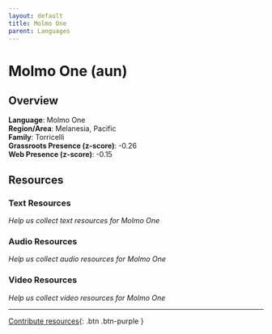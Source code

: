 ```yaml
---
layout: default
title: Molmo One
parent: Languages
---
```


# Molmo One (aun)

## Overview

**Language**: Molmo One  
**Region/Area**: Melanesia, Pacific  
**Family**: Torricelli  
**Grassroots Presence (z-score)**: -0.26  
**Web Presence (z-score)**: -0.15  

## Resources

### Text Resources
*Help us collect text resources for Molmo One*

### Audio Resources
*Help us collect audio resources for Molmo One*

### Video Resources
*Help us collect video resources for Molmo One*

---

[Contribute resources](https://forms.office.com/e/1SfLJx3u1r){: .btn .btn-purple }
